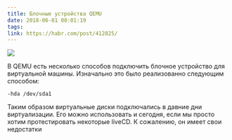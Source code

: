 ```yaml
---
title: Блочные устройства QEMU
date: 2018-06-01 00:01:19
tags:
link: https://habr.com/post/412825/
---
```


![](https://hsto.org/getpro/habr/post_images/65a/367/b43/65a367b437b3a4242250ff30063f4455.png)

В QEMU есть несколько способов подключить блочное устройство для виртуальной машины. Изначально это было реализованно следующим способом:

    -hda /dev/sda1

Таким образом виртуальные диски подключались в давние дни виртуализации. Его можно использовать и сегодня, если мы просто хотим протестировать некоторые liveCD. К сожалению, он имеет свои недостатки<!--more-->

